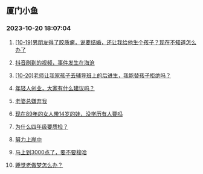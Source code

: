 ## 厦门小鱼 
### 2023-10-20 18:07:04

1. [[10-19]男朋友得了胶质瘤，说要结婚，还让我给他生个孩子？现在不知道怎么办了](http://bbs.xmfish.com/read-htm-tid-18091811.html)

2. [抖音刷到的视频，事件发生在海沧](http://bbs.xmfish.com/read-htm-tid-18091884.html)

3. [[10-20]老师让我家孩子去辅导班上的后进生，我能替孩子拒绝吗？](http://bbs.xmfish.com/read-htm-tid-18091987.html)

4. [年轻人创业，大家有什么建议吗？](http://bbs.xmfish.com/read-htm-tid-18091904.html)

5. [老婆总嫌弃我](http://bbs.xmfish.com/read-htm-tid-18091819.html)

6. [现在89年的女人带14岁的娃，没学历有人要吗](http://bbs.xmfish.com/read-htm-tid-18091837.html)

7. [为什么四年级要质检？](http://bbs.xmfish.com/read-htm-tid-18091916.html)

8. [努力上岸中](http://bbs.xmfish.com/read-htm-tid-18091898.html)

9. [马上到3000点了，要不要梭哈](http://bbs.xmfish.com/read-htm-tid-18091988.html)

10. [睡觉老做梦怎么办？](http://bbs.xmfish.com/read-htm-tid-18091905.html)

